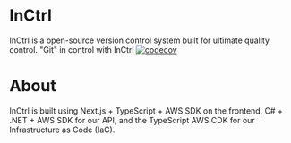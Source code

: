 # InCtrl
InCtrl is a open-source version control system built for ultimate quality control. "Git" in control with InCtrl
[![codecov](https://codecov.io/gh/GiessC/in-ctrl/graph/badge.svg?token=M3638JZAFK)](https://codecov.io/gh/GiessC/in-ctrl)

# About
InCtrl is built using Next.js + TypeScript + AWS SDK on the frontend, C# + .NET + AWS SDK for our API, and the TypeScript AWS CDK for our Infrastructure as Code (IaC).

